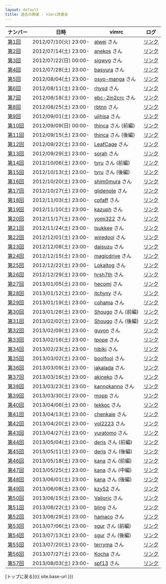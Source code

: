 ```yaml
---
layout: default
title: 過去の開催 - vimrc読書会
---
```


| ナンバー           | 日時                  | vimrc                                                                                                                     | ログ
| -------------------| --------------------- | -----                                                                                                                     | ----
| [第1回](001.html)  | 2012/07/10(火) 23:00- | [alwei](https://github.com/alwei/dotfiles/blob/3760650625663f3b08f24bc75762ec843ca7e112/.vimrc) さん                      | [リンク](http://lingr.com/room/vim/archives/2012/07/10#message-10607857)
| [第2回](002.html)  | 2012/07/14(土) 23:00- | [anekos](https://github.com/anekos/my-config/blob/0afcd78455743a4d3fad31674136428052dc6ebe/.vimrc) さん                   | [リンク](http://lingr.com/room/vim/archives/2012/07/14#message-10685723)
| [第3回](003.html)  | 2012/07/22(日) 00:00- | [sigwyg](https://github.com/sigwyg/dotfiles/blob/8c70c4032ebad90a8d92b76b1c5d732f28559e40/.vimrc) さん                    | [リンク](http://lingr.com/room/vim/archives/2012/07/21#message-10858279)
| [第4回](004.html)  | 2012/07/28(土) 23:00- | [basyura](https://github.com/basyura/vimfiles/blob/ee086f25b8c58b8ea6bf025d26ebc11ae50e6ca1/rc/vimrc) さん                | [リンク](http://lingr.com/room/vim/archives/2012/07/28#message-11029511)
| [第5回](005.html)  | 2012/08/04(土) 23:00- | [osyo-manga](https://github.com/osyo-manga/vimrc/blob/9ef0ca9757abcdaa11c76024aa551f0b473624bf/vimrcs/default/vimrc) さん | [リンク](http://lingr.com/room/vim/archives/2012/08/04#message-11191304)
| [第6回](006.html)  | 2012/08/11(土) 23:00- | [rhysd](https://github.com/rhysd/dotfiles/blob/8228ebaeab0e022ee7161d0eb9fc633876b0be41/vimrc) さん                       | [リンク](http://lingr.com/room/vim/archives/2012/08/11#message-11349514)
| [第7回](007.html)  | 2012/08/18(土) 23:00- | [ebc-2in2crc](https://github.com/ebc-2in2crc/vimrc/blob/f1ed88bf0d3668ebf8d702def40625d435f545cd/_vimrc) さん             | [リンク](http://lingr.com/room/vim/archives/2012/08/18#message-11492279)
| [第8回](008.html)  | 2012/08/25(土) 23:00- | [rbtnn](https://github.com/rbtnn/reading-vimrc/blob/a92dae61200f50bd771f3a30c4f5fa06738c9aac/.vimrc) さん                 | [リンク](http://lingr.com/room/vim/archives/2012/08/25#message-11620456)
| [第9回](009.html)  | 2012/09/01(土) 23:00- | [ujihisa](https://github.com/ujihisa/config/blob/8c513ac93429e27ce27e6020a7d48e728b809169/_vimrc) さん                    | [リンク](http://lingr.com/room/vim/archives/2012/09/01#message-11718033)
| [第10回](010.html) | 2012/09/09(日) 00:00- | [thinca](https://gist.github.com/3666285) さん (前編)                                                                     | [リンク](http://lingr.com/room/vim/archives/2012/09/08#message-11827882)
| [第11回](011.html) | 2012/09/15(土) 23:00- | [thinca](https://gist.github.com/3666285) さん (後編)                                                                     | [リンク](http://lingr.com/room/vim/archives/2012/09/15#message-11945510)
| [第12回](012.html) | 2012/09/22(土) 23:00- | [LeafCage](https://github.com/LeafCage/dotfiles/blob/fa632dee5afaadf7e61ad2cc180f765f2e3a3c01/.vimrc) さん                | [リンク](http://lingr.com/room/vim/archives/2012/09/22#message-12081555)
| [第13回](013.html) | 2012/09/29(土) 23:00- | [sorah](https://github.com/sorah/config/blob/c6d78ced9342b5ae72d2a5d86bfd609184a0fa8a/vim/dot.vimrc) さん                 | [リンク](http://lingr.com/room/vim/archives/2012/09/29#message-12207282)
| [第14回](014.html) | 2012/10/06(土) 23:00- | [tyru](https://github.com/tyru/dotfiles/blob/f6f029360f5e0dff9639a9922a49109d29fea4ed/dotfiles/.vim/init.vim) さん (前編) | [リンク](http://lingr.com/room/vim/archives/2012/10/06#message-12325135)
| [第15回](015.html) | 2012/10/13(土) 23:00- | [tyru](https://github.com/tyru/dotfiles/blob/f6f029360f5e0dff9639a9922a49109d29fea4ed/dotfiles/.vim/init.vim) さん (後編) | [リンク](http://lingr.com/room/vim/archives/2012/10/13#message-12441046)
| [第16回](016.html) | 2012/10/20(土) 23:00- | [shim0mura](https://github.com/shim0mura/dotfiles/blob/0a1e64b7614b9b95a861de9451043d05c189fb24/.vimrc) さん              | [リンク](http://lingr.com/room/vim/archives/2012/10/20#message-12556118)
| [第17回](017.html) | 2012/10/27(土) 23:00- | [glidenote](https://github.com/glidenote/dotfiles/blob/c91f460edf84b3d3fa1a4a7ecb27d8d6e46bd562/.vimrc) さん              | [リンク](http://lingr.com/room/vim/archives/2012/10/27#message-12673537)
| [第18回](018.html) | 2012/11/03(土) 23:00- | [cpfaff](https://github.com/cpfaff/vim-my-setup/blob/4fc6b9134ea4b5ac54b248887c9076bf44e66d92/vimrc) さん                 | [リンク](http://lingr.com/room/vim/archives/2012/11/03#message-12785348)
| [第19回](019.html) | 2012/11/10(土) 23:00- | [kazuph](https://github.com/kazuph/dotfiles/blob/3a6454943c8142a67a58be27eb9885a7a48f9871/_vimrc) さん                    | [リンク](http://lingr.com/room/vim/archives/2012/11/10#message-12888729)
| [第20回](020.html) | 2012/11/17(土) 23:00- | [yomi322](https://github.com/yomi322/config/blob/7a98be17babe150dc36b7018d1978403cd6be865/dot.vimrc) さん                 | [リンク](http://lingr.com/room/vim/archives/2012/11/17#message-12946192)
| [第21回](021.html) | 2012/11/24(土) 23:00- | [tsukkee](https://github.com/tsukkee/config/blob/02c58fccf330abcbbbe8c25072487f315971bc27/vimrc) さん                     | [リンク](http://lingr.com/room/vim/archives/2012/11/24#message-13012131)
| [第22回](022.html) | 2012/12/01(土) 23:00- | [wiredool](https://github.com/wiredool/dotfiles/blob/806bb5b1225b5202aa7ee85f1e4e1350dfc64486/.vimrc) さん                | [リンク](http://lingr.com/room/vim/archives/2012/12/01#message-13085824)
| [第23回](023.html) | 2012/12/08(土) 23:00- | [daisuzu](https://github.com/daisuzu/dotvim/blob/4e50bc5ec2b4a77f78f97f3c0cada8b08dff1031/.vimrc) さん                    | [リンク](http://lingr.com/room/vim/archives/2012/12/08#message-13176343)
| [第24回](024.html) | 2012/12/15(土) 23:00- | [magicdrive](https://github.com/magicdrive/vimfiles/blob/1921a3d724d157d0dd6cdadd6ae358bf64eaf286/vimrc) さん             | [リンク](http://lingr.com/room/vim/archives/2012/12/15#message-13266634)
| [第25回](025.html) | 2012/12/22(土) 23:00- | [Lokaltog](https://github.com/Lokaltog/vimfiles/tree/05d332c4acf559b2fa00df58aafe67f39f2d2d28) さん                       | [リンク](http://lingr.com/room/vim/archives/2012/12/22#message-13335428)
| [第26回](026.html) | 2012/12/29(土) 23:00- | [hrsh7th](https://github.com/hrsh7th/dotfiles/blob/2f730fc91cd84761ad2f22e5b7e26711dcc5ebe4/vim/.vimrc) さん              | [リンク](http://lingr.com/room/vim/archives/2012/12/29#message-13400888)
| [第27回](027.html) | 2013/01/05(土) 23:00- | [hecomi](https://github.com/hecomi/dotfiles/blob/cb97269c96cc311b1f74771ea6b0ca7193d6e89b/.vimrc) さん                    | [リンク](http://lingr.com/room/vim/archives/2013/01/05#message-13453756)
| [第28回](028.html) | 2013/01/12(土) 23:00- | [itchyny](https://github.com/itchyny/dotfiles/blob/eba53c32ce05d410a46b00119f7a25341bd6cb37/.vimrc) さん                  | [リンク](http://lingr.com/room/vim/archives/2013/01/12#message-13522483)
| [第29回](029.html) | 2013/01/19(土) 23:00- | [cohama](https://github.com/cohama/.vim/blob/284b2c2a4af9372aea257fd2465cc1eb8d52e584/.vimrc) さん                        | [リンク](http://lingr.com/room/vim/archives/2013/01/19#message-13587673)
| [第30回](030.html) | 2013/01/26(土) 23:00- | [Shougo](https://github.com/Shougo/shougo-s-github/blob/f5dfd7961ef9ecf6e7c3811c666d7a53a283ecfd/vim/.vimrc) さん (前編)  | [リンク](http://lingr.com/room/vim/archives/2013/01/26#message-13704754)
| [第31回](031.html) | 2013/02/02(土) 23:00- | [Shougo](https://github.com/Shougo/shougo-s-github/blob/f5dfd7961ef9ecf6e7c3811c666d7a53a283ecfd/vim/.vimrc) さん (後編)  | [リンク](http://lingr.com/room/vim/archives/2013/02/02#message-13852359)
| [第32回](032.html) | 2013/02/09(土) 23:00- | [guyon](https://github.com/guyon/configs/blob/d595529409e33e7a3523a65f355eeee6e5741d0c/.vimrc) さん                       | [リンク](http://lingr.com/room/vim/archives/2013/02/09#message-13950501)
| [第33回](033.html) | 2013/02/16(土) 23:00- | [tpope](https://github.com/tpope/tpope/blob/4cc1f16c85414e91c1ea6e05ea516a88c00b4d08/.vimrc) さん                         | [リンク](http://lingr.com/room/vim/archives/2013/02/16#message-14048433)
| [第34回](034.html) | 2013/02/23(土) 23:00- | [hibiki](https://github.com/hibiki/dotfiles/blob/1569874d97c98a5ccfc502b1a2e85818845be1e8/.gvimrc) さん                   | [リンク](http://lingr.com/room/vim/archives/2013/02/23#message-14114695)
| [第35回](035.html) | 2013/03/02(土) 23:00- | [boolfool](https://github.com/boolfool/dotfiles/blob/26b4852ba738d747d85d8c2ecfbf0a1b2c64ea1c/.vimrc) さん                | [リンク](http://lingr.com/room/vim/archives/2013/03/02#message-14179525)
| [第36回](036.html) | 2013/03/09(土) 23:00- | [jakalada](https://github.com/jakalada/vim-dotfiles/blob/fd30969c1b52175a112add9fd8308bc502df907f/_vimrc) さん            | [リンク](http://lingr.com/room/vim/archives/2013/03/09#message-14242610)
| [第37回](037.html) | 2013/03/16(土) 23:00- | [akineko](https://github.com/akineko/dotfiles/blob/8a05b76600178c4bc220d9f88c70720890aa0c69/.vimrc) さん                  | [リンク](http://lingr.com/room/vim/archives/2013/03/16#message-14323412)
| [第38回](038.html) | 2013/03/23(土) 23:00- | [kannokanno](https://github.com/kannokanno/dotfiles/blob/c1818803788bb4af6dd3cd3aec1d4b3205c035cc/.vimrc) さん            | [リンク](http://lingr.com/room/vim/archives/2013/03/23#message-14449036)
| [第39回](039.html) | 2013/03/30(土) 23:00- | [mopp](https://github.com/mopp/vimrc/blob/72de78ce87e71e68b8b880b783ca9673ea72712f/.vimrc) さん                           | [リンク](http://lingr.com/room/vim/archives/2013/03/30#message-14537427)
| [第40回](040.html) | 2013/04/06(土) 23:00- | [tekkoc](https://github.com/tekkoc/dotfiles/blob/5c60e73b0b2f7d165123362cba387c1bd56cc3c4/.vimrc) さん                    | [リンク](http://lingr.com/room/vim/archives/2013/04/06#message-14621353)
| [第41回](041.html) | 2013/04/13(土) 23:00- | [chenkaie](https://github.com/chenkaie/DotFiles/blob/f3436500e8b542b5438b2fb7ee33e693e3589ce3/.vimrc) さん                | [リンク](http://lingr.com/room/vim/archives/2013/04/13#message-14707324)
| [第42回](042.html) | 2013/04/20(土) 23:00- | [vol2223](https://github.com/vol2223/config/blob/bb20681ca60c7315afe8ed8471a965925f722178/dotfile/.vimrc) さん            | [リンク](http://lingr.com/room/vim/archives/2013/04/20#message-14855062)
| [第43回](043.html) | 2013/04/27(土) 23:00- | [yuratomo](https://github.com/yuratomo/dotfiles/blob/f81028f9c72393e8a9e41e50eef721509c6129ac/_vimrc) さん                | [リンク](http://lingr.com/room/vim/archives/2013/04/27#message-15036122)
| [第44回](044.html) | 2013/05/04(土) 23:00- | [deris](https://github.com/deris/Config/blob/c1767e551c736c9f584a9958a0cb42e7e9ee8728/.vimrc) さん (前編)                 | [リンク](http://lingr.com/room/vim/archives/2013/05/04#message-15150672)
| [第45回](045.html) | 2013/05/11(土) 23:00- | [deris](https://github.com/deris/Config/blob/c1767e551c736c9f584a9958a0cb42e7e9ee8728/.vimrc) さん (後編)                 | [リンク](http://lingr.com/room/vim/archives/2013/05/11#message-15240128)
| [第46回](046.html) | 2013/05/18(土) 23:00- | [kana](https://github.com/kana/config/blob/cc6216eddbf9abc68526d90335f2d42cd43978ed/vim/personal/dot.vimrc) さん (前編)   | [リンク](http://lingr.com/room/vim/archives/2013/05/18#message-15319362)
| [第47回](047.html) | 2013/05/25(土) 23:00- | [kana](https://github.com/kana/config/blob/cc6216eddbf9abc68526d90335f2d42cd43978ed/vim/personal/dot.vimrc) さん (中編)   | [リンク](http://lingr.com/room/vim/archives/2013/05/25#message-15400040)
| [第48回](048.html) | 2013/06/01(土) 23:00- | [kana](https://github.com/kana/config/blob/cc6216eddbf9abc68526d90335f2d42cd43978ed/vim/personal/dot.vimrc) さん (後編)   | [リンク](http://lingr.com/room/vim/archives/2013/06/01#message-15465616)
| [第49回](049.html) | 2013/06/08(土) 23:00- | [kzy52](https://github.com/kzy52/dotfiles/blob/39b442989fad1a86cee429c0b1781f49ec58da6c/.vimrc) さん                      | [リンク](http://lingr.com/room/vim/archives/2013/06/08#message-15543134)
| [第50回](050.html) | 2013/06/15(土) 23:00- | [Valloric](https://github.com/Valloric/dotfiles/blob/f25d262d0d3893342ee60abef611044ef9733f79/vim/vimrc.vim) さん         | [リンク](http://lingr.com/room/vim/archives/2013/06/15#message-15629174)
| [第51回](051.html) | 2013/06/22(土) 23:00- | [bling](https://github.com/bling/dotvim/blob/92def9fdc2dd3060362360320450a24a89159c5e/vimrc) さん                         | [リンク](http://lingr.com/room/vim/archives/2013/06/22#message-15705834)
| [第52回](052.html) | 2013/06/29(土) 23:00- | [hamaco](https://github.com/hamaco/dotfiles/blob/b245f0f95619a8d5d8e18df39592da548fc27fad/vim/vimrc) さん                 | [リンク](http://lingr.com/room/vim/archives/2013/06/29#message-15774558)
| [第53回](053.html) | 2013/07/06(土) 23:00- | [sgur](https://github.com/sgur/vimrc/blob/2d8a2b3134692b3a65e42504479e46a5fafc7e67/vimrc) さん (前編)                     | [リンク](http://lingr.com/room/vim/archives/2013/07/06#message-15839575)
| [第54回](054.html) | 2013/07/13(土) 23:00- | [sgur](https://github.com/sgur/vimrc/blob/2d8a2b3134692b3a65e42504479e46a5fafc7e67/vimrc) さん (後編)                     | [リンク](http://lingr.com/room/vim/archives/2013/07/13#message-15894589)
| [第55回](055.html) | 2013/07/20(土) 23:00- | [terryma](https://github.com/terryma/dotfiles/blob/0724f8ce9efaed7fd7d2b3524ff7282b684942a8/.vimrc) さん                  | [リンク](http://lingr.com/room/vim/archives/2013/07/20#message-15952109)
| [第56回](056.html) | 2013/07/27(土) 23:00- | [Kocha](https://github.com/Kocha/dotfiles/blob/7cacf9390c5d1025909ec0109e7f264670368596/.vimrc) さん                      | [リンク](http://lingr.com/room/vim/archives/2013/07/27#message-16017813)
| [第57回](057.html) | 2013/08/03(土) 23:00- | [spf13](https://github.com/spf13/spf13-vim/blob/0e4a4ab22d7c61ae53468153a5cb6a810065844b/.vimrc) さん                     | [リンク](http://lingr.com/room/vim/archives/2013/08/03#message-16085863)

[トップに戻る]({{ site.base-url }})
